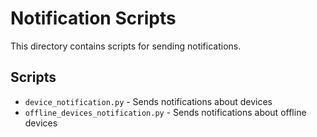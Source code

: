 # Notification Scripts

This directory contains scripts for sending notifications.

## Scripts

- `device_notification.py` - Sends notifications about devices
- `offline_devices_notification.py` - Sends notifications about offline devices
